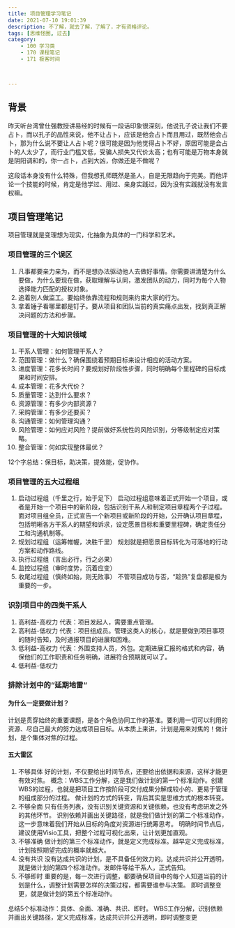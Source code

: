 ```yaml
---
title: 项目管理学习笔记
date: 2021-07-10 19:01:39
description: 不了解，就去了解，了解了，才有资格评论。
tags: [思维怪圈, 过去]
category:
    - 100 学习类
    - 170 课程笔记
    - 171 极客时间



---
```






## 背景

昨天听台湾曾仕强教授讲易经的时候有一段话印象很深刻，他说孔子说让我们不要占卜，而以孔子的品性来说，他不让占卜，应该是他会占卜而且用过，既然他会占卜，那为什么说不要让人占卜呢？很可能是因为他觉得占卜不好，原因可能是会占卜的人太少了，而行业门槛又低，受骗人损失又代价太高；也有可能是万物本身就是阴阳调和的，你一占卜，占到大凶，你做还是不做呢？

这段话本身没有什么特殊，但我想孔师既然是圣人，自是无限趋向于完美。而他评论一个技能的时候，肯定是他学过、用过、亲身实践过，因为没有实践就没有发言权嘛。



## 项目管理笔记

项目管理就是变理想为现实，化抽象为具体的一门科学和艺术。

### 项目管理的三个误区
1. 凡事都要亲力亲为，而不是想办法驱动他人去做好事情。你需要讲清楚为什么要做，为什么要现在做，获取理解与认同，激发团队的动力，同时为每个人物选择能力匹配的授权对象。
2. 追着别人做监工。要始终依靠流程和规则来约束大家的行为。
3. 拿着锤子看哪里都是钉子。要从项目和团队当前的真实痛点出发，找到真正解决问题的方法和步骤。

### 项目管理的十大知识领域
1. 干系人管理：如何管理干系人？
2. 范围管理：做什么？确保围绕着预期目标来设计相应的活动方案。
3. 进度管理：花多长时间？要规划好阶段性步骤，同时明确每个里程碑的目标成果和时间安排。
4. 成本管理：花多大代价？
5. 质量管理：达到什么要求？
6. 资源管理：有多少内部资源？
7. 采购管理：有多少还要买？
8. 沟通管理：如何管理沟通？
9. 风险管理：如何应对风险？提前做好系统性的风险识别，分等级制定应对策略。
10. 整合管理：何如实现整体最优？

12个字总结：保目标，助决策，提效能，促协作。

### 项目管理的五大过程组
1. 启动过程组（千里之行，始于足下）
启动过程组意味着正式开始一个项目，或者是开始一个项目中的新阶段，包括识别干系人和制定项目章程两个子过程。
面对项目组全员，正式宣告一个新项目或新阶段的开始，公开确认项目章程，包括明晰各方干系人的期望和诉求，设定愿景目标和重要里程碑，确定责任分工和沟通机制等。
2. 规划过程组（运筹帷幄，决胜千里）
规划就是把愿景目标转化为可落地的行动方案和动作路线。
3. 执行过程组（言出必行，行之必果）
4. 监控过程组（审时度势，沉着应变）
5. 收尾过程组（慎终如始，则无败事）
不管项目成功与否，“趁热”复盘都是极为重要的一步。

### 识别项目中的四类干系人
1. 高利益-高权力
代表：项目发起人，需要重点管理。
2. 高利益-低权力
代表：项目组成员。管理这类人的核心，就是要做到项目事项的随时告知，及时通报项目的进展和困难。
3. 低利益-高权力
代表：外围支持人员，外包。定期进展汇报的格式和内容，确保他们的工作职责和任务明确，进展符合预期就可以了。
4. 低利益-低权力

### 排除计划中的“延期地雷“
#### 为什么一定要做计划？
计划是贯穿始终的重要课题，是各个角色协同工作的基准。要利用一切可以利用的资源、尽自己最大的努力达成项目目标。从本质上来讲，计划是用来对焦的！做计划，是个集体对焦的过程。
#### 五大雷区
1. 不够具体
好的计划，不仅要给出时间节点，还要给出依据和来源，这样才能更有效对焦。
概念：WBS工作分解，这是我们做计划的第一个标准动作。创建WBS的过程，也就是把项目工作按阶段可交付成果分解成较小的、更易于管理的组成部分的过程。
做计划的方式的转变，背后其实是思维方式的根本转变。
2. 不够全面
只有任务列表，没有识别关键资源和关键依赖，也没有考虑研发之外的其他环节。
识别依赖并画出关键路径，就是我们做计划的第二个标准动作，这一步意味着我们开始从目标的角度对资源进行统筹思考。
明确时间节点后，建议使用Visio工具，把整个过程可视化出来，让计划更加直观。
3. 不够准确
做计划的第三个标准动作，就是定义完成标准。越早定义完成标准，计划按照期望完成的概率就越大。
4. 没有共识
没有达成共识的计划，是不具备任何效力的。达成共识并公开透明，就是做计划的第四个标准动作。发邮件等给干系人，正式告知。
5. 不够即时
重要的是，每一次进行调整，都要确保项目中的每个人知道当前的计划是什么，调整计划需要怎样的决策过程，都需要谁参与决策。
即时调整变更，就是做计划的第五个标准动作。

总结5个标准动作：具体、全面、准确、共识、即时。
WBS工作分解，识别依赖并画出关键路径，定义完成标准，达成共识并公开透明，即时调整变更
